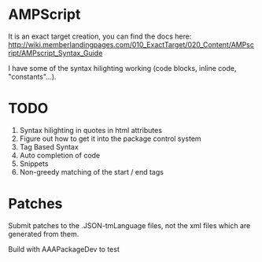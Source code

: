 AMPScript
====

It is an exact target creation, you can find the docs here: http://wiki.memberlandingpages.com/010_ExactTarget/020_Content/AMPscript/AMPscript_Syntax_Guide

I have some of the syntax hilighting working (code blocks, inline code, "constants"...).

TODO
====
1.  Syntax hilighting in quotes in html attributes
1.  Figure out how to get it into the package control system
1.  Tag Based Syntax
1.  Auto completion of code
1.  Snippets
1.  Non-greedy matching of the start / end tags

Patches
====

Submit patches to the .JSON-tmLanguage files, not the xml files which are generated from them.

Build with AAAPackageDev to test